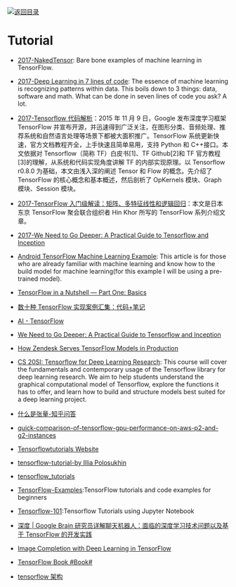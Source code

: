 [![返回目录](https://parg.co/UGo)](https://github.com/wxyyxc1992/Awesome-Reference) 
# Tutorial

* [2017-NakedTensor](https://github.com/jostmey/NakedTensor): Bare bone examples of machine learning in TensorFlow.

* [2017-Deep Learning in 7 lines of code](https://chatbotslife.com/deep-learning-in-7-lines-of-code-7879a8ef8cfb): The essence of machine learning is recognizing patterns within data. This boils down to 3 things: data, software and math. What can be done in seven lines of code you ask? A lot.

* [2017-Tensorflow 代码解析](https://zhuanlan.zhihu.com/p/25646408)：2015 年 11 月 9 日，Google 发布深度学习框架 TensorFlow 并宣布开源，并迅速得到广泛关注，在图形分类、音频处理、推荐系统和自然语言处理等场景下都被大面积推广。TensorFlow 系统更新快速，官方文档教程齐全，上手快速且简单易用，支持 Python 和 C++接口。本文依据对 Tensorflow（简称 TF）白皮书[1]、TF Github[2]和 TF 官方教程[3]的理解，从系统和代码实现角度讲解 TF 的内部实现原理。以 Tensorflow r0.8.0 为基础，本文由浅入深的阐述 Tensor 和 Flow 的概念。先介绍了 TensorFlow 的核心概念和基本概述，然后剖析了 OpKernels 模块、Graph 模块、Session 模块。

* [2017-TensorFlow 入门级解读：矩阵、多特征线性和逻辑回归](https://zhuanlan.zhihu.com/p/25352208)：本文是日本东京 TensorFlow 聚会联合组织者 Hin Khor 所写的 TensorFlow 系列介绍文章。

* [2017-We Need to Go Deeper: A Practical Guide to Tensorflow and Inception](http://6me.us/s2n)

* [Android TensorFlow Machine Learning Example](http://6me.us/GbWFKx): This article is for those who are already familiar with machine learning and know how to the build model for machine learning(for this example I will be using a pre-trained model).

* [TensorFlow in a Nutshell — Part One: Basics](https://medium.com/@camrongodbout/tensorflow-in-a-nutshell-part-one-basics-3f4403709c9d#.m0948trt3)

* [数十种 TensorFlow 实现案例汇集：代码+笔记](http://www.tuicool.com/articles/Y3A73eb)

* [AI - TensorFlow](http://mp.weixin.qq.com/s/qmm1xyvnHvWhuUvd9lDjfw)

* [We Need to Go Deeper: A Practical Guide to Tensorflow and Inception](https://medium.com/initialized-capital/we-need-to-go-deeper-a-practical-guide-to-tensorflow-and-inception-50e66281804f#.x7c1vxglw)

- [How Zendesk Serves TensorFlow Models in Production](https://medium.com/zendesk-engineering/how-zendesk-serves-tensorflow-models-in-production-751ee22f0f4b#.x0o7mpnd3)

* [CS 20SI: Tensorflow for Deep Learning Research](http://web.stanford.edu/class/cs20si/syllabus.html): This course will cover the fundamentals and contemporary usage of the Tensorflow library for deep learning research. We aim to help students understand the graphical computational model of Tensorflow, explore the functions it has to offer, and learn how to build and structure models best suited for a deep learning project.

- [什么是张量-知乎问答](https://www.zhihu.com/question/20695804/answer/64920043)

- [quick-comparison-of-tensorflow-gpu-performance-on-aws-p2-and-g2-instances](http://www.bitfusion.io/2016/11/03/quick-comparison-of-tensorflow-gpu-performance-on-aws-p2-and-g2-instances/)

- [Tensorflowtutorials Website](http://www.tensorflowtutorials.com/)

- [tensorflow-tutorial-by Illia Polosukhin](https://medium.com/@ilblackdragon/tensorflow-tutorial-part-1-c559c63c0cb1#.zg17nvz4o)

- [tensorflow_tutorials](https://github.com/pkmital/tensorflow_tutorials)

- [TensorFlow-Examples](https://github.com/aymericdamien/TensorFlow-Examples):TensorFlow tutorials and code examples for beginners

- [Tensorflow-101](https://github.com/sjchoi86/Tensorflow-101):Tensorflow Tutorials using Jupyter Notebook

- [深度 | Google Brain 研究员详解聊天机器人：面临的深度学习技术问题以及基于 TensorFlow 的开发实践 ](http://mp.weixin.qq.com/s?__biz=MzA3MzI4MjgzMw==&mid=2650716717&idx=1&sn=c7cbccb6b34549629b36d3d2f0cc37f3&scene=0#wechat_redirect)

- [Image Completion with Deep Learning in TensorFlow](http://bamos.github.io/2016/08/09/deep-completion/)

- [TensorFlow Book #Book#](https://github.com/BinRoot/TensorFlow-Book)

- [ tensorflow 架构 ](http://blog.csdn.net/stdcoutzyx/article/details/51645396)
